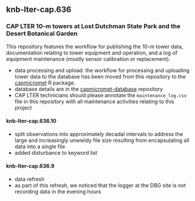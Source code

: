 ## knb-lter-cap.636

### CAP LTER 10-m towers at Lost Dutchman State Park and the Desert Botanical Garden

This repository features the workflow for publishing the 10-m tower data, documentation relating to tower equipment and operation, and a log of equipment maintenance (mostly sensor calibration or replacement).

- data processing and upload: the workflow for processing and uploading tower data to the database has been moved from this repository to the [capmicromet](https://gitlab.com/caplter/capmicromet) R package.
- database details are in the [capmicromet-database](https://gitlab.com/caplter/capmicromet-database) repository
- CAP LTER technicians should please annotate the `maintenance_log.csv` file in this repository with all maintenance activities relating to this project

#### knb-lter-cap.636.10

- split observations into approximately decadal intervals to address the large and increasingly unwieldy file size resulting from encapsulating all data into a single file
- added disturbance to keyword list

#### knb-lter-cap.636.9

- data refresh
- as part of this refresh, we noticed that the logger at the DBG site is not recording data in the evening hours
